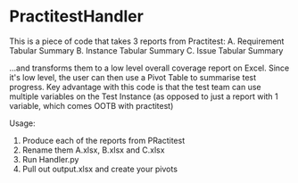 # PractitestHandler

This is a piece of code that takes 3 reports from Practitest:
A.  Requirement Tabular Summary
B.  Instance Tabular Summary
C.  Issue Tabular Summary

...and transforms them to a low level overall coverage report on Excel.  Since it's low level, the user can then use a Pivot Table to summarise test progress.
Key advantage with this code is that the test team can use multiple variables on the Test Instance (as opposed to just a report with 1 variable, which comes OOTB with practitest)

Usage:
1.  Produce each of the reports from PRactitest
2.  Rename them A.xlsx, B.xlsx and C.xlsx
3.  Run Handler.py
4.  Pull out output.xlsx and create your pivots
